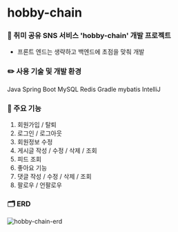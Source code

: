 # hobby-chain
### 💬 취미 공유 SNS 서비스 'hobby-chain' 개발 프로젝트
- 프론트 엔드는 생략하고 백엔드에 초점을 맞춰 개발


### ✏️ 사용 기술 및 개발 환경
Java
Spring Boot
MySQL
Redis
Gradle
mybatis
IntelliJ


### 🔎 주요 기능
1. 회원가입 / 탈퇴
2. 로그인 / 로그아웃
3. 회원정보 수정
4. 게시글 작성 / 수정 / 삭제 / 조회
5. 피드 조회
6. 좋아요 기능
7. 댓글 작성 / 수정 / 삭제 / 조회
8. 팔로우 / 언팔로우


### 🗂️ ERD
![hobby-chain-erd](https://github.com/f-lab-edu/hobby-chain/assets/125573226/06d53063-e827-42d3-b6f3-b490f9c71b2b)
